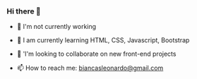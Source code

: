 ### Hi there 👋

- 🔭 I'm not currently working

- 🌱 I am currently learning HTML, CSS, Javascript, Bootstrap

- 👯 'I'm looking to collaborate on new front-end projects

- 📫 How to reach me: biancasleonardo@gmail.com
